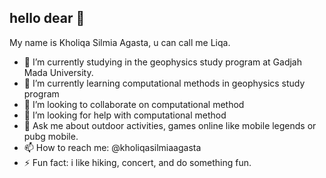 ## hello dear 👋

My name is Kholiqa Silmia Agasta, u can call me Liqa. 

- 🔭 I’m currently studying in the geophysics study program at Gadjah Mada University.
- 🌱 I’m currently learning computational methods in geophysics study program
- 👯 I’m looking to collaborate on computational method
- 🤔 I’m looking for help with computational method
- 💬 Ask me about outdoor activities, games online like mobile legends or pubg mobile.
- 📫 How to reach me: @kholiqasilmiaagasta
- ⚡ Fun fact: i like hiking, concert, and do something fun.
